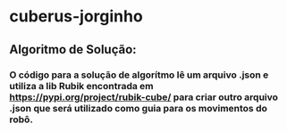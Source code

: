 # cuberus-jorginho

## Algoritmo de Solução:
###	O código para a solução de algorítmo lê um arquivo .json e utiliza a lib Rubik encontrada em https://pypi.org/project/rubik-cube/ para criar outro arquivo .json que será utilizado como guia para os movimentos do robô.
